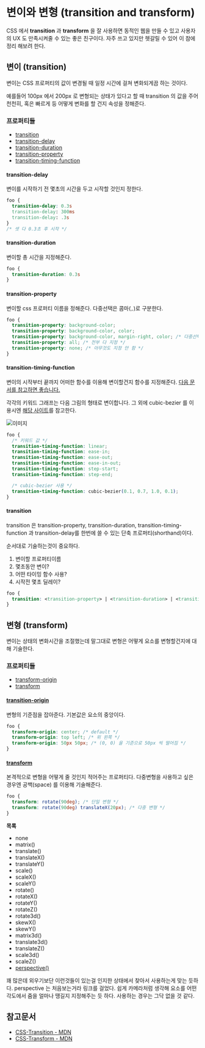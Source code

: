 # 변이와 변형 (transition and transform)

CSS 에서 **transition** 과 **transform** 을 잘 사용하면 동적인 웹을 만들 수 있고 사용자의 UX 도 만족시켜줄 수 있는 좋은 친구이다. 자주 쓰고 있지만 헷갈릴 수 있어 이 참에 정리 해보려 한다.

## 변이 (transition)

변이는 CSS 프로퍼티의 값이 변경될 때 일정 시간에 걸쳐 변화되게끔 하는 것이다.  

예를들어 100px 에서 200px 로 변형되는 상태가 있다고 할 때 transition 의 값을 주어 천천히, 혹은 빠르게 등 어떻게 변화를 할 건지 속성을 정해준다.

### 프로퍼티들

* [transition](#transition)
* [transition-delay](#transition-delay)
* [transition-duration](#transition-duration)
* [transition-property](#transition-property)
* [transition-timing-function](#transition-timing-function)

#### transition-delay

변이를 시작하기 전 몇초의 시간을 두고 시작할 것인지 정한다.

```css
foo {
  transition-delay: 0.3s
  transition-delay: 300ms
  transition-delay: .3s
}
/* 셋 다 0.3초 후 시작 */
```

#### transition-duration

변이할 총 시간을 지정해준다.

```css
foo {
  transition-duration: 0.3s
}
```

#### transition-property

변이할 css 프로퍼티 이름을 정해준다. 다중선택은 콤마(`,`)로 구분한다.

```css
foo {
  transition-property: background-color;
  transition-property: background-color, color;
  transition-property: background-color, margin-right, color; /* 다중선택 */
  transition-property: all; /* 전부 다 지정 */
  transition-property: none; /* 아무것도 지정 안 함 */
}
```

#### transition-timing-function

변이의 시작부터 끝까지 어떠한 함수를 이용해 변이할건지 함수를 지정해준다. [다음 문서를 참고하면 좋습니다.](https://developer.mozilla.org/en-US/docs/Web/CSS/timing-function)

각각의 키워드 그래프는 다음 그림의 형태로 변이합니다. 그 외에 cubic-bezier 를 이용시엔 [해당 사이트](http://cubic-bezier.com)를 참고한다.

![이미지](https://i.stack.imgur.com/qyvON.png)

```css
foo {
  /* 키워드 값 */
  transition-timing-function: linear;
  transition-timing-function: ease-in;
  transition-timing-function: ease-out;
  transition-timing-function: ease-in-out;
  transition-timing-function: step-start;
  transition-timing-function: step-end;

  /* cubic-bezier 사용 */
  transition-timing-function: cubic-bezier(0.1, 0.7, 1.0, 0.1);
}
```

#### transition

transition 은 transition-property, transition-duration, transition-timing-function 과 transition-delay를 한번에 쓸 수 있는 단축 프로퍼티(shorthand)이다.

순서대로 기술하는것이 중요하다.

1. 변이할 프로퍼티이름
2. 몇초동안 변이?
3. 어떤 타이밍 함수 사용?
4. 시작전 몇초 딜레이?

```css
foo {
  transition: <transition-property> | <transition-duration> | <transition-timing-function> | <transition-delay>
}
```

## 변형 (transform)

변이는 상태의 변화시간을 조절했는데 말그대로 변형은 어떻게 요소를 변형할건지에 대해 기술한다.

### 프로퍼티들

* [transform-origin](#transform-origin)
* [transform](#transform)

#### [transition-origin](https://developer.mozilla.org/ko/docs/Web/CSS/transform-origin)

변형의 기준점을 잡아준다. 기본값은 요소의 중앙이다.

```css
foo {
  transform-origin: center; /* default */
  transform-origin: top left; /* 위 왼쪽 */
  transform-origin: 50px 50px; /* (0, 0) 을 기준으로 50px 씩 떨어짐 */
}
```

#### [transform](https://developer.mozilla.org/ko/docs/Web/CSS/transform)

본격적으로 변형을 어떻게 줄 것인지 적어주는 프로퍼티다. 다중변형을 사용하고 싶은 경우엔 공백(space) 를 이용해 기술해준다.

```css
foo {
  transform: rotate(90deg); /* 단일 변형 */
  transform: rotate(90deg) translateX(20px); /* 다중 변형 */
}
```

**목록**
* none
* matrix()
* translate()
* translateX()
* translateY()
* scale()
* scaleX()
* scaleY()
* rotate()
* rotateX()
* rotateY()
* rotateZ()
* rotate3d()
* skewX()
* skewY()
* matrix3d()
* translate3d()
* translateZ()
* scale3d()
* scaleZ()
* [perspective()](https://developer.mozilla.org/ko/docs/Web/CSS/perspective)

꽤 많은데 외우기보단 이런것들이 있는걸 인지한 상태에서 찾아서 사용하는게 맞는 듯하다. perspective 는 처음보는거라 링크를 걸었다. 쉽게 카메라처럼 생각해 요소를 어떤 각도에서 줌을 얼마나 땡길지 지정해주는 듯 하다. 사용하는 경우는 그닥 없을 것 같다.


## 참고문서
* [CSS-Transition - MDN](https://developer.mozilla.org/ko/docs/Web/CSS/CSS_Transitions/Using_CSS_transitions)
* [CSS-Transform - MDN](https://developer.mozilla.org/ko/docs/Web/CSS/CSS_Transforms/Using_CSS_transforms)
